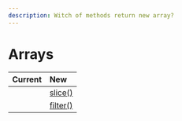 ```yaml
---
description: Witch of methods return new array?
---
```


# Arrays

| Current | New |
| :--- | :--- |
|  | [slice\(\)](https://developer.mozilla.org/ru/docs/Web/JavaScript/Reference/Global_Objects/Array/slice) |
|  | [filter\(\)](https://developer.mozilla.org/ru/docs/Web/JavaScript/Reference/Global_Objects/Array/filter) |

